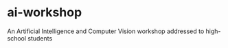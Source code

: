 # ai-workshop
An Artificial Intelligence and Computer Vision workshop addressed to high-school students
